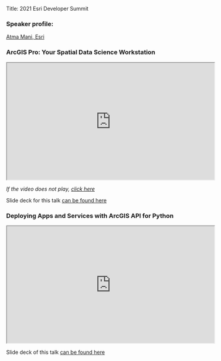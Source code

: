 Title: 2021 Esri Developer Summit

### Speaker profile:

[Atma Mani, Esri](https://dev2021.esri.com/speakers/18cfbdea2c81e3ac9ee840a8140aafd3176cdd25/Atma-Mani)

### ArcGIS Pro: Your Spatial Data Science Workstation
<iframe width="560" height="315" src="https://vimeo.com/event/755372/embed"></iframe>

*If the video does not play, [click here](https://vimeo.com/event/755372/embed)*

Slide deck for this talk [can be found here](https://assets.onlineeventapp.com/esri/dev2021/EventFiles/esri2021dev/PresentationFiles/Uploads/19764702/25641873/12408-arcgis-pro-your-spatial-data-science-workstation.pdf)

### Deploying Apps and Services with ArcGIS API for Python
<iframe width="560" height="315" src="https://player.vimeo.com/video/524104979"></iframe>

Slide deck of this talk [can be found here](https://assets.onlineeventapp.com/esri/dev2021/EventFiles/esri2021dev/PresentationFiles/Uploads/19764796/25641967/12506-deploying-apps-and-services-with-arcgis-api-for-python.pdf)
